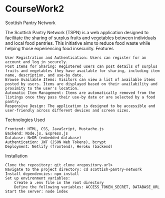 # CourseWork2

Scottish Pantry Network

The Scottish Pantry Network (TSPN) is a web application designed to facilitate the sharing of surplus fruits and vegetables between individuals and local food pantries. This initiative aims to reduce food waste while helping those experiencing food insecurity.
Features

    User Registration and Authentication: Users can register for an account and log in securely.
    Post Items for Sharing: Registered users can post details of surplus fruits and vegetables they have available for sharing, including item name, description, and use-by date.
    Browse Available Items: Visitors can view a list of available items posted by users. Items are displayed based on their availability and proximity to the user's location.
    Automatic Item Management: Items are automatically removed from the listings once they pass their use-by date or are selected by a food pantry.
    Responsive Design: The application is designed to be accessible and user-friendly across different devices and screen sizes.

Technologies Used

    Frontend: HTML, CSS, JavaScript, Mustache.js
    Backend: Node.js, Express.js
    Database: NeDB (embedded database)
    Authentication: JWT (JSON Web Tokens), bcrypt
    Deployment: Netlify (frontend), Heroku (backend)

Installation

    Clone the repository: git clone <repository-url>
    Navigate to the project directory: cd scottish-pantry-network
    Install dependencies: npm install
    Set up environment variables:
        Create a .env file in the root directory
        Define the following variables: ACCESS_TOKEN_SECRET, DATABASE_URL
    Start the server: node index
